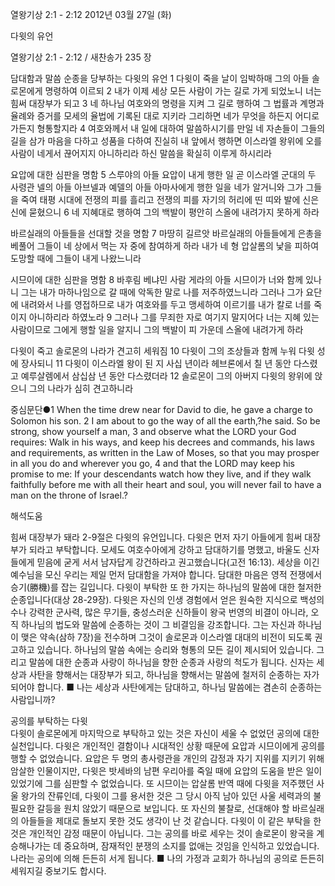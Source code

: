 열왕기상 2:1 - 2:12 
2012년 03월 27일 (화)

다윗의 유언



열왕기상 2:1 - 2:12 / 새찬송가 235 장


담대함과 말씀 순종을 당부하는 다윗의 유언
1 다윗이 죽을 날이 임박하매 그의 아들 솔로몬에게 명령하여 이르되 2 내가 이제 세상 모든 사람이 가는 길로 가게 되었노니 너는 힘써 대장부가 되고 3 네 하나님 여호와의 명령을 지켜 그 길로 행하여 그 법률과 계명과 율례와 증거를 모세의 율법에 기록된 대로 지키라 그리하면 네가 무엇을 하든지 어디로 가든지 형통할지라 4 여호와께서 내 일에 대하여 말씀하시기를 만일 네 자손들이 그들의 길을 삼가 마음을 다하고 성품을 다하여 진실히 내 앞에서 행하면 이스라엘 왕위에 오를 사람이 네게서 끊어지지 아니하리라 하신 말씀을 확실히 이루게 하시리라

요압에 대한 심판을 명함
5 스루야의 아들 요압이 내게 행한 일 곧 이스라엘 군대의 두 사령관 넬의 아들 아브넬과 예델의 아들 아마사에게 행한 일을 네가 알거니와 그가 그들을 죽여 태평 시대에 전쟁의 피를 흘리고 전쟁의 피를 자기의 허리에 띤 띠와 발에 신은 신에 묻혔으니 6 네 지혜대로 행하여 그의 백발이 평안히 스올에 내려가지 못하게 하라

바르실래의 아들들을 선대할 것을 명함
7 마땅히 길르앗 바르실래의 아들들에게 은총을 베풀어 그들이 네 상에서 먹는 자 중에 참여하게 하라 내가 네 형 압살롬의 낯을 피하여 도망할 때에 그들이 내게 나왔느니라

시므이에 대한 심판을 명함
8 바후림 베냐민 사람 게라의 아들 시므이가 너와 함께 있나니 그는 내가 마하나임으로 갈 때에 악독한 말로 나를 저주하였느니라 그러나 그가 요단에 내려와서 나를 영접하므로 내가 여호와를 두고 맹세하여 이르기를 내가 칼로 너를 죽이지 아니하리라 하였노라 9 그러나 그를 무죄한 자로 여기지 말지어다 너는 지혜 있는 사람이므로 그에게 행할 일을 알지니 그의 백발이 피 가운데 스올에 내려가게 하라

다윗이 죽고 솔로몬의 나라가 견고히 세워짐
10 다윗이 그의 조상들과 함께 누워 다윗 성에 장사되니 11 다윗이 이스라엘 왕이 된 지 사십 년이라 헤브론에서 칠 년 동안 다스렸고 예루살렘에서 삼십삼 년 동안 다스렸더라 12 솔로몬이 그의 아버지 다윗의 왕위에 앉으니 그의 나라가 심히 견고하니라

중심문단●1 When the time drew near for David to die, he gave a charge to Solomon his son. 2 I am about to go the way of all the earth,?he said. So be strong, show yourself a man, 3 and observe what the LORD your God requires: Walk in his ways, and keep his decrees and commands, his laws and requirements, as written in the Law of Moses, so that you may prosper in all you do and wherever you go, 4 and that the LORD may keep his promise to me: If your descendants watch how they live, and if they walk faithfully before me with all their heart and soul, you will never fail to have a man on the throne of Israel.?

해석도움





힘써 대장부가 돼라
2-9절은 다윗의 유언입니다. 다윗은 먼저 자기 아들에게 힘써 대장부가 되라고 부탁합니다. 모세도 여호수아에게 강하고 담대하기를 명했고, 바울도 신자들에게 믿음에 굳게 서서 남자답게 강건하라고 권고했습니다(고전 16:13). 세상을 이긴 예수님을 모신 우리는 제일 먼저 담대함을 가져야 합니다. 담대한 마음은 영적 전쟁에서 승기(勝機)를 잡는 길입니다. 다윗이 부탁한 또 한 가지는 하나님의 말씀에 대한 철저한 순종입니다(대상 28-29장). 다윗은 자신의 인생 경험에서 얻은 원숙한 지식으로 백성의 수나 강력한 군사력, 많은 무기들, 충성스러운 신하들이 왕국 번영의 비결이 아니라, 오직 하나님의 법도와 말씀에 순종하는 것이 그 비결임을 강조합니다. 그는 자신과 하나님이 맺은 약속(삼하 7장)을 전수하며 그것이 솔로몬과 이스라엘 대대의 비전이 되도록 권고하고 있습니다. 하나님의 말씀 속에는 승리와 형통의 모든 길이 제시되어 있습니다. 그리고 말씀에 대한 순종과 사랑이 하나님을 향한 순종과 사랑의 척도가 됩니다. 신자는 세상과 사탄을 향해서는 대장부가 되고, 하나님을 향해서는 말씀에 철저히 순종하는 자가 되어야 합니다.
■ 나는 세상과 사탄에게는 담대하고, 하나님 말씀에는 겸손히 순종하는 사람입니까?

공의를 부탁하는 다윗  
다윗이 솔로몬에게 마지막으로 부탁하고 있는 것은 자신이 세울 수 없었던 공의에 대한 실천입니다. 다윗은 개인적인 결함이나 시대적인 상황 때문에 요압과 시므이에게 공의를 행할 수 없었습니다. 요압은 두 명의 총사령관을 개인의 감정과 자기 지위를 지키기 위해 암살한 인물이지만, 다윗은 밧세바의 남편 우리아를 죽일 때에 요압의 도움을 받은 일이 있었기에 그를 심판할 수 없었습니다. 또 시므이는 압살롬 반역 때에 다윗을 저주했던 사울 왕가의 잔류인데, 다윗이 그를 용서한 것은 그 당시 아직 남아 있던 사울 세력과의 불필요한 갈등을 원치 않았기 때문으로 보입니다. 또 자신의 불찰로, 선대해야 할 바르실래의 아들들을 제대로 돌보지 못한 것도 생각이 난 것 같습니다. 다윗이 이 같은 부탁을 한 것은 개인적인 감정 때문이 아닙니다. 그는 공의를 바로 세우는 것이 솔로몬이 왕국을 계승해나가는 데 중요하며, 잠재적인 분쟁의 소지를 없애는 것임을 인식하고 있었습니다. 나라는 공의에 의해 든든히 서게 됩니다.
■ 나의 가정과 교회가 하나님의 공의로 든든히 세워지길 중보기도 합시다.